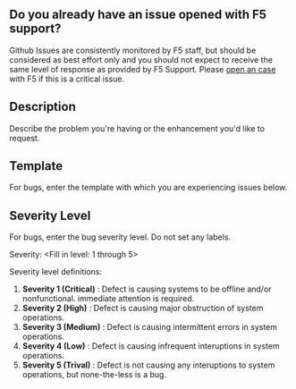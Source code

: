 ## Do you already have an issue opened with F5 support?
Github Issues are consistently monitored by F5 staff, but should be considered as best effort only and you should not expect to receive the same level of response as provided by F5 Support. Please [open an case](https://support.f5.com/csp/article/K2633) with F5 if this is a critical issue.


## Description
Describe the problem you're having or the enhancement you'd like to request.


## Template
For bugs, enter the template with which you are experiencing issues below.


## Severity Level
For bugs, enter the bug severity level. Do not set any labels.

Severity: <Fill in level: 1 through 5>

Severity level definitions:
 1. **Severity 1 (Critical)** : Defect is causing systems to be offline and/or nonfunctional. immediate attention is required.
 2. **Severity 2 (High)** : Defect is causing major obstruction of system operations.
 3. **Severity 3 (Medium)** : Defect is causing intermittent errors in system operations.
 4. **Severity 4 (Low)** : Defect is causing infrequent interuptions in system operations.
 5. **Severity 5 (Trival)** : Defect is not causing any interuptions to system operations, but none-the-less is a bug.
